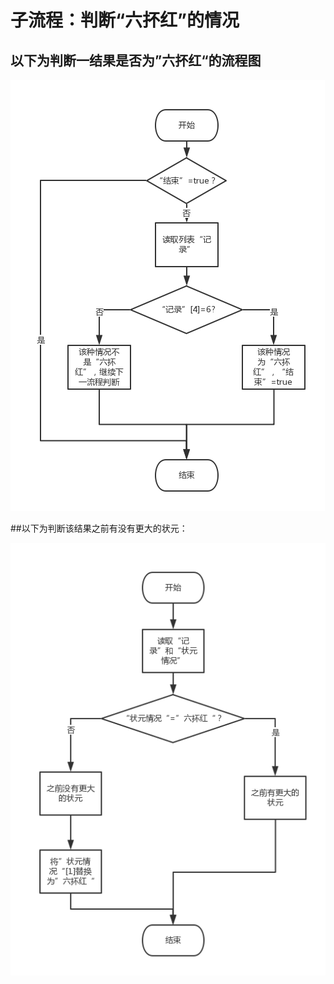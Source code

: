 # 子流程：判断“六抔红”的情况

## 以下为判断一结果是否为”六抔红“的流程图

![](六抔红.png)

##以下为判断该结果之前有没有更大的状元：

![](之前是否有更大的状元-六抔红.png)